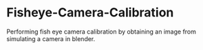 # Fisheye-Camera-Calibration
Performing fish eye camera calibration by obtaining an image from simulating a camera in blender. 
